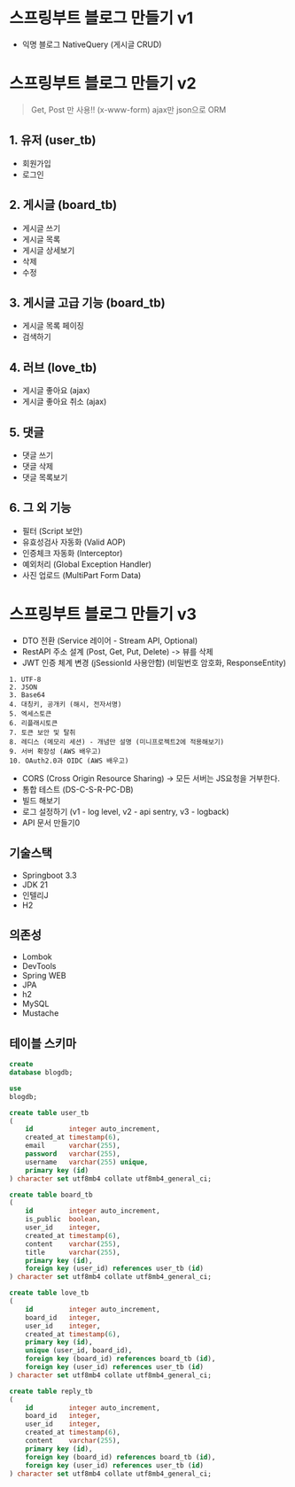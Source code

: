 # 스프링부트 블로그 만들기 v1

- 익명 블로그 NativeQuery (게시글 CRUD)

# 스프링부트 블로그 만들기 v2

> Get, Post 만 사용!! (x-www-form)
> ajax만 json으로
> ORM

## 1. 유저 (user_tb)

- 회원가입
- 로그인

## 2. 게시글 (board_tb)

- 게시글 쓰기
- 게시글 목록
- 게시글 상세보기
- 삭제
- 수정

## 3. 게시글 고급 기능 (board_tb)

- 게시글 목록 페이징
- 검색하기

## 4. 러브 (love_tb)

- 게시글 좋아요 (ajax)
- 게시글 좋아요 취소 (ajax)

## 5. 댓글

- 댓글 쓰기
- 댓글 삭제
- 댓글 목록보기

## 6. 그 외 기능

- 필터 (Script 보안)
- 유효성검사 자동화 (Valid AOP)
- 인증체크 자동화 (Interceptor)
- 예외처리 (Global Exception Handler)
- 사진 업로드 (MultiPart Form Data)

# 스프링부트 블로그 만들기 v3

- DTO 전환 (Service 레이어 - Stream API, Optional)
- RestAPI 주소 설계 (Post, Get, Put, Delete) -> 뷰를 삭제
- JWT 인증 체계 변경 (jSessionId 사용안함) (비밀번호 암호화, ResponseEntity)

```text
1. UTF-8
2. JSON
3. Base64
4. 대칭키, 공개키 (해시, 전자서명)
5. 엑세스토큰 
6. 리플래시토큰
7. 토큰 보안 및 탈취
8. 레디스 (메모리 세션) - 개념만 설명 (미니프로젝트2에 적용해보기)
9. 서버 확장성 (AWS 배우고)
10. OAuth2.0과 OIDC (AWS 배우고)
```

- CORS (Cross Origin Resource Sharing) -> 모든 서버는 JS요청을 거부한다.
- 통합 테스트 (DS-C-S-R-PC-DB)
- 빌드 해보기
- 로그 설정하기 (v1 - log level, v2 - api sentry, v3 - logback)
- API 문서 만들기0

## 기술스택

- Springboot 3.3
- JDK 21
- 인텔리J
- H2

## 의존성

- Lombok
- DevTools
- Spring WEB
- JPA
- h2
- MySQL
- Mustache

## 테이블 스키마

```sql
create
database blogdb;

use
blogdb;

create table user_tb
(
    id         integer auto_increment,
    created_at timestamp(6),
    email      varchar(255),
    password   varchar(255),
    username   varchar(255) unique,
    primary key (id)
) character set utf8mb4 collate utf8mb4_general_ci;

create table board_tb
(
    id         integer auto_increment,
    is_public  boolean,
    user_id    integer,
    created_at timestamp(6),
    content    varchar(255),
    title      varchar(255),
    primary key (id),
    foreign key (user_id) references user_tb (id)
) character set utf8mb4 collate utf8mb4_general_ci;

create table love_tb
(
    id         integer auto_increment,
    board_id   integer,
    user_id    integer,
    created_at timestamp(6),
    primary key (id),
    unique (user_id, board_id),
    foreign key (board_id) references board_tb (id),
    foreign key (user_id) references user_tb (id)
) character set utf8mb4 collate utf8mb4_general_ci;

create table reply_tb
(
    id         integer auto_increment,
    board_id   integer,
    user_id    integer,
    created_at timestamp(6),
    content    varchar(255),
    primary key (id),
    foreign key (board_id) references board_tb (id),
    foreign key (user_id) references user_tb (id)
) character set utf8mb4 collate utf8mb4_general_ci;

```